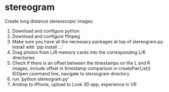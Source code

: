# stereogram
Create long distance stereoscopic images


1) Download and configure python
2) Download and configure ffmpeg
3) Make sure you have all the necessary packages at top of stereogram.py. Install with 'pip install ...'
4) Drag photos from L/R memory cards into the corresponding L/R directories
5) Check if there is an offset between the timestamps on the L and R images, include offset in timestamp comparison in createPairList()
6)Open command line, navigate to stereogram directory
7) run 'python stereogram.py'
8) Airdrop to iPhone, upload to Look 3D app, experience in VR
